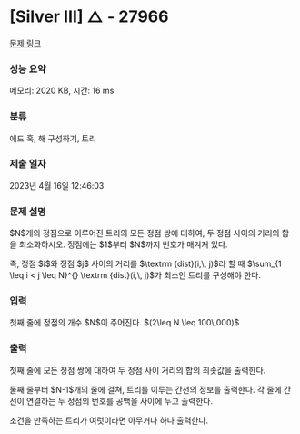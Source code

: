# [Silver III] △ - 27966 

[문제 링크](https://www.acmicpc.net/problem/27966) 

### 성능 요약

메모리: 2020 KB, 시간: 16 ms

### 분류

애드 혹, 해 구성하기, 트리

### 제출 일자

2023년 4월 16일 12:46:03

### 문제 설명

<p>$N$개의 정점으로 이루어진 트리의 모든 정점 쌍에 대하여, 두 정점 사이의 거리의 합을 최소화하시오. 정점에는 $1$부터 $N$까지 번호가 매겨져 있다.</p>

<p>즉, 정점 $i$와 정점 $j$ 사이의 거리를 $\textrm {dist}(i,\, j)$라 할 때  $\sum_{1 \leq i < j \leq N}^{} \textrm {dist}(i,\, j)$가 최소인 트리를 구성해야 한다.</p>

### 입력 

 <p>첫째 줄에 정점의 개수 $N$이 주어진다. $(2\leq N \leq 100\,000)$</p>

### 출력 

 <p>첫째 줄에 모든 정점 쌍에 대하여 두 정점 사이 거리의 합의 최솟값을 출력한다.</p>

<p>둘째 줄부터 $N-1$개의 줄에 걸쳐, 트리를 이루는 간선의 정보를 출력한다. 각 줄에 간선이 연결하는 두 정점의 번호를 공백을 사이에 두고 출력한다.</p>

<p>조건을 만족하는 트리가 여럿이라면 아무거나 하나 출력한다.</p>

